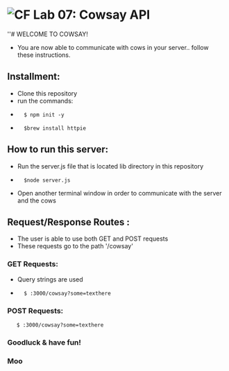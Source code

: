 ![CF](https://camo.githubusercontent.com/70edab54bba80edb7493cad3135e9606781cbb6b/687474703a2f2f692e696d6775722e636f6d2f377635415363382e706e67) Lab 07: Cowsay API
===
''# WELCOME TO COWSAY!
- You are now able to communicate with cows in your server.. follow these instructions.

## Installment:
- Clone this repository
- run the commands:
-       $ npm init -y
-       $brew install httpie

## How to run this server:
- Run the server.js file that is located lib directory in this repository
-       $node server.js
- Open another terminal window in order to communicate with the server and the cows

## Request/Response Routes :
- The user is able to use both GET and POST requests
- These requests go to the path '/cowsay'

### GET Requests:
- Query strings are used
-       $ :3000/cowsay?some=texthere

### POST Requests:
       $ :3000/cowsay?some=texthere


### Goodluck & have fun!
### Moo